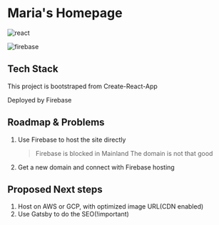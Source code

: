 # Maria's Homepage

![react](https://tva1.sinaimg.cn/large/007S8ZIlgy1ghkqbhv0vsj307f059glf.jpg)

![firebase](https://tva1.sinaimg.cn/large/007S8ZIlgy1ghkqc5z3a7j306g01sjr6.jpg)

## Tech Stack

This project is bootstraped from Create-React-App

Deployed by Firebase



## Roadmap & Problems
1. Use Firebase to host the site directly
	> Firebase is blocked in Mainland
	> The domain is not that good
2. Get a new domain and connect with Firebase hosting

## **Proposed Next steps**
1. Host on AWS or GCP, with optimized image URL(CDN enabled)
2. Use Gatsby to do the SEO(!important)
